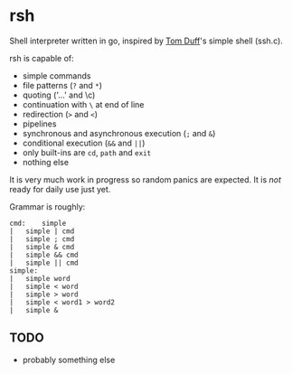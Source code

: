 # rsh

Shell interpreter written in go, inspired by [Tom
Duff](https://en.wikipedia.org/wiki/Tom_Duff)'s simple shell (ssh.c).

rsh is capable of:

* simple commands
* file patterns (`?` and `*`)
* quoting ('...' and \c)
* continuation with `\` at end of line
* redirection (`>` and `<`)
* pipelines
* synchronous and asynchronous execution (`;` and `&`)
* conditional execution (`&&` and `||`)
* only built-ins are `cd`, `path` and `exit`
* nothing else

It is very much work in progress so random panics are expected.
It is _not_ ready for daily use just yet.

Grammar is roughly:

	cmd:	simple
	|	simple | cmd
	|	simple ; cmd
	|	simple & cmd
	|	simple && cmd
	|	simple || cmd
	simple:
	|	simple word
	|	simple < word
	|	simple > word
	|	simple < word1 > word2
	|	simple &

## TODO

* probably something else
